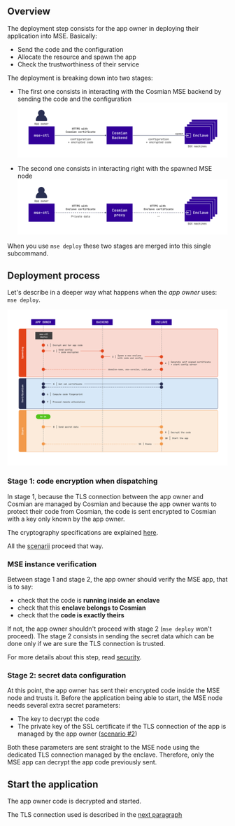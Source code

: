 ## Overview

The deployment step consists for the app owner in deploying their application into MSE. Basically:

- Send the code and the configuration
- Allocate the resource and spawn the app
- Check the trustworthiness of their service

The deployment is breaking down into two stages: 

- The first one consists in interacting with the Cosmian MSE backend by sending the code and the configuration
![](./images/deploy-stage-1.png)

- The second one consists in interacting right with the spawned MSE node
  ![](./images/deploy-stage-2.png)

When you use `mse deploy` these two stages are merged into this single subcommand.


## Deployment process

Let's describe in a deeper way what happens when the *app owner* uses: `mse deploy`.

![](./images/deploy-process.png)

### Stage 1: code encryption when dispatching

In stage 1, because the TLS connection between the app owner and Cosmian are managed by Cosmian and because the app owner wants to protect their code from Cosmian, the code is sent encrypted to Cosmian with a key only known by the app owner. 

The cryptography specifications are explained [here](security.md).

All the [scenarii](./scenarii.md) proceed that way. 

### MSE instance verification

Between stage 1 and stage 2, the app owner should verify the MSE app, that is to say:

- check that the code is **running inside an enclave**
- check that this **enclave belongs to Cosmian**
- check that the **code is exactly theirs**

If not, the app owner shouldn't proceed with stage 2 (`mse deploy` won't proceed). The stage 2 consists in sending the secret data which can be done only if we are sure the TLS connection is trusted.

For more details about this step, read [security](security.md).

### Stage 2: secret data configuration

At this point, the app owner has sent their encrypted code inside the MSE node and trusts it. 
Before the application being able to start, the MSE node needs several extra secret parameters:

- The key to decrypt the code
- The private key of the SSL certificate if the TLS connection of the app is managed by the app owner ([scenario #2](./scenarii.md#app-owner-trust-approach-fully-encrypted-saas))

Both these parameters are sent straight to the MSE node using the dedicated TLS connection managed by the enclave. Therefore, only the MSE app can decrypt the app code previously sent.

## Start the application

The app owner code is decrypted and started. 

The TLS connection used is described in the [next paragraph](./how_it_works_use.md)

